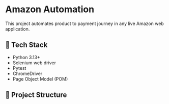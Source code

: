 # Amazon Automation

This project automates product to payment journey in any live Amazon web application.

## 🔧 Tech Stack

- Python 3.13+
- Selenium web driver
- Pytest
- ChromeDriver
- Page Object Model (POM)

## 📁 Project Structure


